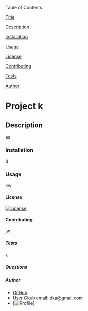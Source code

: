 

Table of Contents

[Title](#projects)

[Description](#description)

[Installation](#installation)

[Usage](#usage)

[License](#license)

[Contributing](#contributing)

[Tests](#tests)

[Author](#author)

# Project k

## Description 
as

### Installation 
d

### Usage
kw

#### License
[![License](https://img.shields.io/badge/License%20la-1f425f.svg)](http://commonmark.org)

#### Contributing
jw

##### Tests
k

##### Questions


##### Author
* [GitHub](https://github.com/crackedsnowboard)
* User Gitub email: dka@gmail.com
* [![Profile](https://github.com/crackedsnowboard.png?size=200)]

